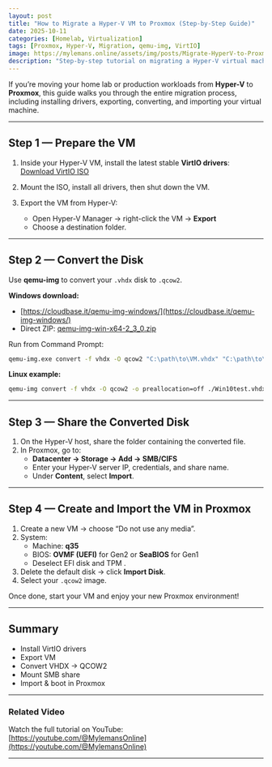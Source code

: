 ```yaml
---
layout: post
title: "How to Migrate a Hyper-V VM to Proxmox (Step-by-Step Guide)"
date: 2025-10-11
categories: [Homelab, Virtualization]
tags: [Proxmox, Hyper-V, Migration, qemu-img, VirtIO]
image: https://mylemans.online/assets/img/posts/Migrate-HyperV-to-Proxmox.png
description: "Step-by-step tutorial on migrating a Hyper-V virtual machine to Proxmox using qemu-img and VirtIO drivers."
---
```


If you’re moving your home lab or production workloads from **Hyper-V** to **Proxmox**, this guide walks you through the entire migration process, including installing drivers, exporting, converting, and importing your virtual machine.

---

## Step 1 — Prepare the VM

1. Inside your Hyper-V VM, install the latest stable **VirtIO drivers**:
   [Download VirtIO ISO](https://fedorapeople.org/groups/virt/virtio-win/direct-downloads/stable-virtio/virtio-win.iso)

2. Mount the ISO, install all drivers, then shut down the VM.

3. Export the VM from Hyper-V:
   - Open Hyper-V Manager → right-click the VM → **Export**
   - Choose a destination folder.

---

## Step 2 — Convert the Disk

Use **qemu-img** to convert your `.vhdx` disk to `.qcow2`.

**Windows download:**
- [https://cloudbase.it/qemu-img-windows/](https://cloudbase.it/qemu-img-windows/)
- Direct ZIP: [qemu-img-win-x64-2_3_0.zip](https://cloudbase.it/downloads/qemu-img-win-x64-2_3_0.zip)

Run from Command Prompt:

```bash
qemu-img.exe convert -f vhdx -O qcow2 "C:\path\to\VM.vhdx" "C:\path\to\VM-converted.qcow2"
```

**Linux example:**

```bash
qemu-img convert -f vhdx -O qcow2 -o preallocation=off ./Win10test.vhdx /var/lib/vz/images/101/Win10-converted.qcow2
```

---

## Step 3 — Share the Converted Disk

1. On the Hyper-V host, share the folder containing the converted file.
2. In Proxmox, go to:
   - **Datacenter → Storage → Add → SMB/CIFS**
   - Enter your Hyper-V server IP, credentials, and share name.
   - Under **Content**, select **Import**.

---

## Step 4 — Create and Import the VM in Proxmox

1. Create a new VM → choose “Do not use any media”.
2. System:
   - Machine: **q35**
   - BIOS: **OVMF (UEFI)** for Gen2 or **SeaBIOS** for Gen1
   - Deselect EFI disk and TPM .
3. Delete the default disk → click **Import Disk**.
4. Select your `.qcow2` image.

Once done, start your VM and enjoy your new Proxmox environment!

---

## Summary

- Install VirtIO drivers  
- Export VM  
- Convert VHDX → QCOW2  
- Mount SMB share  
- Import & boot in Proxmox

---

### Related Video

Watch the full tutorial on YouTube:  
[https://youtube.com/@MylemansOnline](https://youtube.com/@MylemansOnline)

---
